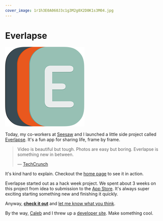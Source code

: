 ```yaml
---
cover_image: 1r1h3E0A060J3c1g3M2g0X2D0K1s3M04.jpg
---
```


# Everlapse

[![Everlapse](0n1J2i18450b113B1b2i0K241T2f2c2G.png)](http://everlapse.com)

Today, my co-workers at [Seesaw](https://seesaw.co) and I launched a little side project called [Everlapse](http://everlapse.com). It's a fun app for sharing life, frame by frame.

> Video is beautiful but tough. Photos are easy but boring. Everlapse is something new in between.
>
> — [TechCrunch](http://techcrunch.com/2013/07/11/everlapse/)

It's kind hard to explain. Checkout the [home page](http://everlapse.com) to see it in action.

Everlapse started out as a hack week project. We spent about 3 weeks on this project from idea to submission to the [App Store](https://itunes.apple.com/us/app/everlapse/id658120886?ls=1&mt=8). It's always super exciting starting something new and finishing it quickly.

Anyway, **[check it out](http://everlapse.com)** and [let me know what you think](http://twitter.com/soffes).

By the way, [Caleb](http://twitter.com/calebd) and I threw up a [developer site](http://developer.everlapse.com). Make something cool.
